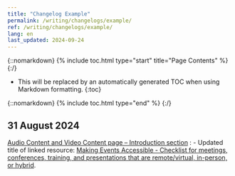 ```yaml
---
title: "Changelog Example"
permalink: /writing/changelogs/example/
ref: /writing/changelogs/example/
lang: en
last_updated: 2024-09-24
---
```


{::nomarkdown}
{% include toc.html type="start" title="Page Contents" %}
{:/}

- This will be replaced by an automatically generated TOC when using Markdown formatting.
{:toc}

{::nomarkdown}
{% include toc.html type="end" %}
{:/}

## 31 August 2024

[Audio Content and Video Content page – Introduction section](https://w3.org/WAI/media/av/av-content/#introduction)
: - Updated title of linked resource: [Making Events Accessible - Checklist for meetings, conferences, training, and presentations that are remote/virtual, in-person, or hybrid](https://w3.org/WAI/teach-advocate/accessible-presentations/).

